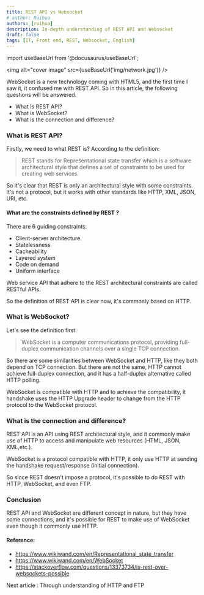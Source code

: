 ```yaml
---
title: REST API vs Websocket
# author: Ruihua
authors: [ruihua]
description: In-depth understanding of REST API and Websocket
draft: false
tags: [IT, Front end, REST, Websocket, English]
---
```


import useBaseUrl from '@docusaurus/useBaseUrl';

<img alt="cover image" src={useBaseUrl('img/network.jpg')} />

WebSocket is a new technology coming with HTML5, and the first time I saw it, it confused me with REST API. So in this article, the following questions will be answered.

- What is REST API?
- What is WebSocket?
- What is the connection and difference?

<!--truncate-->

### What is REST API?

Firstly, we need to what REST is? According to the definition:

> REST stands for Representational state transfer which is a software architectural style that defines a set of constraints to be used for creating web services.

So it's clear that REST is only an architectural style with some constraints. It's not a protocol, but it works with other standards like HTTP, XML, JSON, URI, etc.

#### What are the constraints defined by REST ?

There are 6 guiding constraints:

- Client-server architecture.
- Statelessness
- Cacheability
- Layered system
- Code on demand
- Uniform interface

Web service API that adhere to the REST architectural constraints are called RESTful APIs.

So the definition of REST API is clear now, it's commonly based on HTTP.

### What is WebSocket?

Let's see the definition first.

> WebSocket is a computer communications protocol, providing full-duplex communication channels over a single TCP connection.

So there are some similarities between WebSocket and HTTP, like they both depend on TCP connection. But there are not the same, HTTP cannot achieve full-duplex connection, and it has a half-duplex alternative called HTTP polling.

WebSocket is compatible with HTTP and to achieve the compatibility, it handshake uses the HTTP Upgrade header to change from the HTTP protocol to the WebSocket protocol.

### What is the connection and difference?

REST API is an API using REST architectural style, and it commonly make use of HTTP to access and manipulate web resources (HTML, JSON, XML,etc.).

WebSocket is a protocol compatible with HTTP, it only use HTTP at sending the handshake request/response (initial connection).

So since REST doesn't impose a protocol, it's possible to do REST with HTTP, WebSocket, and even FTP.

### Conclusion

REST API and WebSocket are different concept in nature, but they have some connections, and it's possible for REST to make use of WebSocket even though it commonly use HTTP.

#### Reference:

- https://www.wikiwand.com/en/Representational_state_transfer
- https://www.wikiwand.com/en/WebSocket
- https://stackoverflow.com/questions/13373734/is-rest-over-websockets-possible

Next article : Through understanding of HTTP and FTP
